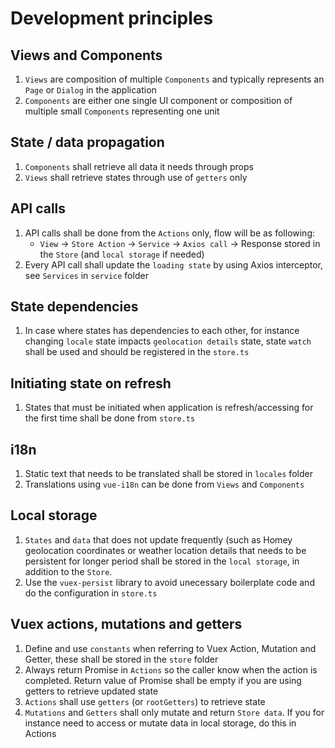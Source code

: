 # Development principles

## Views and Components
1. `Views` are composition of multiple `Components` and typically represents an `Page` or `Dialog` in the application
2. `Components` are either one single UI component or composition of multiple small `Components` representing one unit

## State / data propagation
1. `Components` shall retrieve all data it needs through props
2. `Views` shall retrieve states through use of `getters` only

## API calls
1. API calls shall be done from the `Actions` only, flow will be as following: 
    - `View` -> `Store Action` -> `Service` -> `Axios call` -> Response stored in the `Store` (and `local storage` if needed)
2. Every API call shall update the `loading state` by using Axios interceptor, see `Services` in `service` folder

## State dependencies
1. In case where states has dependencies to each other, for instance changing `locale` state impacts `geolocation details` state, 
state `watch` shall be used and should be registered in the `store.ts`

## Initiating state on refresh
1. States that must be initiated when application is refresh/accessing for the first time shall be done from `store.ts`
    
## i18n
1. Static text that needs to be translated shall be stored in `locales` folder
2. Translations using `vue-i18n` can be done from `Views` and `Components`

## Local storage
1. `States` and `data` that does not update frequently (such as Homey geolocation coordinates or weather location details that needs to be 
persistent for longer period shall be stored in the `local storage`, in addition to the `Store`. 
2. Use the `vuex-persist` library to avoid unecessary boilerplate code and do the configuration in `store.ts`

## Vuex actions, mutations and getters
1. Define and use `constants` when referring to Vuex Action, Mutation and Getter, these shall be stored in the `store` folder
2. Always return Promise in `Actions` so the caller know when the action is completed. Return value of Promise shall be empty if you are using getters to retrieve updated state
3. `Actions` shall use `getters` (or `rootGetters`) to retrieve state
4. `Mutations` and `Getters` shall only mutate and return `Store data`. If you for instance need to access or mutate data in local storage, do this in Actions
